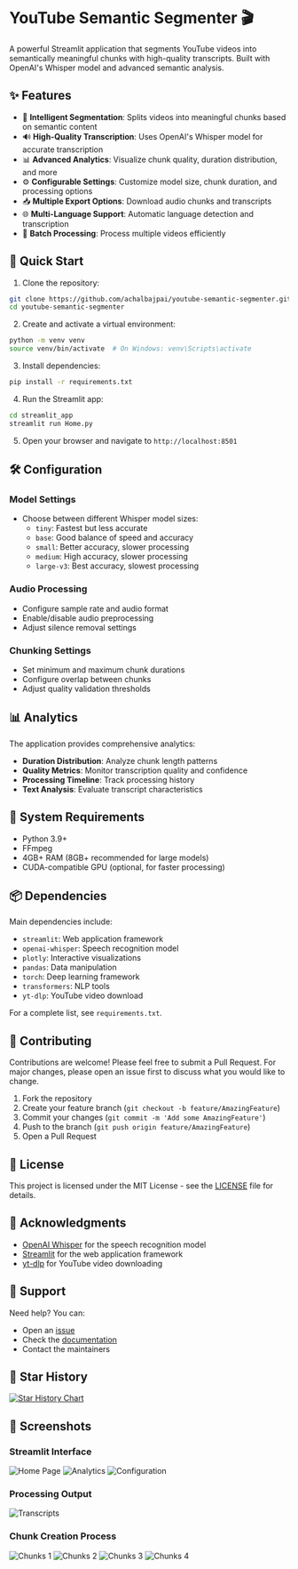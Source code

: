 # YouTube Semantic Segmenter 🎬

A powerful Streamlit application that segments YouTube videos into semantically meaningful chunks with high-quality transcripts. Built with OpenAI's Whisper model and advanced semantic analysis.

## ✨ Features

-  🎯 **Intelligent Segmentation**: Splits videos into meaningful chunks based on semantic content
-  🔊 **High-Quality Transcription**: Uses OpenAI's Whisper model for accurate transcription
-  📊 **Advanced Analytics**: Visualize chunk quality, duration distribution, and more
-  ⚙️ **Configurable Settings**: Customize model size, chunk duration, and processing options
-  📥 **Multiple Export Options**: Download audio chunks and transcripts
-  🌐 **Multi-Language Support**: Automatic language detection and transcription
-  🔄 **Batch Processing**: Process multiple videos efficiently

## 🚀 Quick Start

1. Clone the repository:

```bash
git clone https://github.com/achalbajpai/youtube-semantic-segmenter.git
cd youtube-semantic-segmenter
```

2. Create and activate a virtual environment:

```bash
python -m venv venv
source venv/bin/activate  # On Windows: venv\Scripts\activate
```

3. Install dependencies:

```bash
pip install -r requirements.txt
```

4. Run the Streamlit app:

```bash
cd streamlit_app
streamlit run Home.py
```

5. Open your browser and navigate to `http://localhost:8501`

## 🛠️ Configuration

### Model Settings

-  Choose between different Whisper model sizes:
   -  `tiny`: Fastest but less accurate
   -  `base`: Good balance of speed and accuracy
   -  `small`: Better accuracy, slower processing
   -  `medium`: High accuracy, slower processing
   -  `large-v3`: Best accuracy, slowest processing

### Audio Processing

-  Configure sample rate and audio format
-  Enable/disable audio preprocessing
-  Adjust silence removal settings

### Chunking Settings

-  Set minimum and maximum chunk durations
-  Configure overlap between chunks
-  Adjust quality validation thresholds

## 📊 Analytics

The application provides comprehensive analytics:

-  **Duration Distribution**: Analyze chunk length patterns
-  **Quality Metrics**: Monitor transcription quality and confidence
-  **Processing Timeline**: Track processing history
-  **Text Analysis**: Evaluate transcript characteristics

## 🔧 System Requirements

-  Python 3.9+
-  FFmpeg
-  4GB+ RAM (8GB+ recommended for large models)
-  CUDA-compatible GPU (optional, for faster processing)

## 📦 Dependencies

Main dependencies include:

-  `streamlit`: Web application framework
-  `openai-whisper`: Speech recognition model
-  `plotly`: Interactive visualizations
-  `pandas`: Data manipulation
-  `torch`: Deep learning framework
-  `transformers`: NLP tools
-  `yt-dlp`: YouTube video download

For a complete list, see `requirements.txt`.

## 🤝 Contributing

Contributions are welcome! Please feel free to submit a Pull Request. For major changes, please open an issue first to discuss what you would like to change.

1. Fork the repository
2. Create your feature branch (`git checkout -b feature/AmazingFeature`)
3. Commit your changes (`git commit -m 'Add some AmazingFeature'`)
4. Push to the branch (`git push origin feature/AmazingFeature`)
5. Open a Pull Request

## 📝 License

This project is licensed under the MIT License - see the [LICENSE](LICENSE) file for details.

## 🙏 Acknowledgments

-  [OpenAI Whisper](https://github.com/openai/whisper) for the speech recognition model
-  [Streamlit](https://streamlit.io/) for the web application framework
-  [yt-dlp](https://github.com/yt-dlp/yt-dlp) for YouTube video downloading

## 📧 Support

Need help? You can:

-  Open an [issue](https://github.com/achalbajpai/youtube-semantic-segmenter/issues)
-  Check the [documentation](https://github.com/achalbajpai/youtube-semantic-segmenter/wiki)
-  Contact the maintainers

## 🌟 Star History

[![Star History Chart](https://api.star-history.com/svg?repos=achalbajpai/youtube-semantic-segmenter&type=Date)](https://star-history.com/#achalbajpai/youtube-semantic-segmenter&Date)

## 📸 Screenshots

### Streamlit Interface

![Home Page](https://raw.githubusercontent.com/achalbajpai/youtube-semantic-segmenter/main/docs/images/home.png)
![Analytics](https://raw.githubusercontent.com/achalbajpai/youtube-semantic-segmenter/main/docs/images/analytics.png)
![Configuration](https://raw.githubusercontent.com/achalbajpai/youtube-semantic-segmenter/main/docs/images/config.png)

### Processing Output

![Transcripts](output/transcripts.jpg)

### Chunk Creation Process

![Chunks 1](output/chunks_01.jpg)
![Chunks 2](output/chunks_02.jpg)
![Chunks 3](output/chunks_03.jpg)
![Chunks 4](output/chunks_04.jpg)
